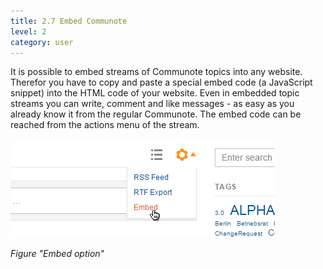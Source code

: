 ```yaml
---
title: 2.7 Embed Communote
level: 2
category: user
---
```


It is possible to embed streams of Communote topics into any website. Therefor you have to copy and paste a special embed code (a JavaScript snippet) into the HTML code of your website.
Even in embedded topic streams you can write, comment and like messages - as easy as you already know it from the regular Communote. The embed code can be reached from the actions menu of the stream.

![](/images/docu/embed_option.png)

_Figure "Embed option"_
